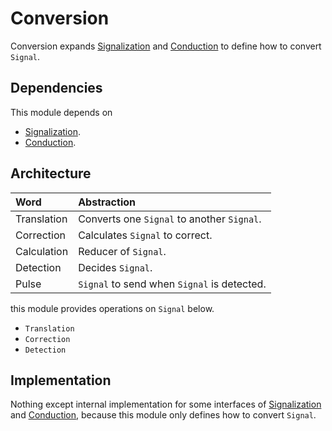 # Conversion

Conversion expands [Signalization](./Signalization.md) and [Conduction](./Conduction.md) to define how to convert `Signal`.

## Dependencies

This module depends on

- [Signalization](./Signalization.md).
- [Conduction](./Conduction.md).

## Architecture

| Word | Abstraction |
|:-----------|:------------|
| Translation | Converts one `Signal` to another `Signal`. |
| Correction | Calculates `Signal` to correct. |
| Calculation | Reducer of `Signal`. |
| Detection | Decides `Signal`. |
| Pulse | `Signal` to send when `Signal` is detected. |

this module provides operations on `Signal` below.

- `Translation`
- `Correction`
- `Detection`

## Implementation

Nothing except internal implementation for some interfaces of [Signalization](./Signalization.md) and [Conduction](./Conduction.md), because this module only defines how to convert `Signal`.
